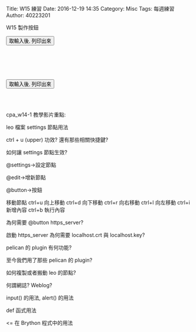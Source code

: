Title: W15 練習
Date: 2016-12-19 14:35
Category: Misc
Tags: 每週練習
Author: 40223201

<!-- 導入 Brython 標準程式庫 -->

<script type="text/javascript" 
    src="https://cdn.rawgit.com/brython-dev/brython/master/www/src/brython_dist.js">
</script>

<!-- 啟動 Brython -->

<script>
window.onload=function(){
brython(1);
}
</script>

<p>W15 製作按鈕</p>
<!-- 以下實際利用  Brython 畫圖 -->

<script type="text/python3">
from browser import document
from browser import alert

def get_input(ev):
    the_input = input("請輸入")
    alert("輸入為:"+str(the_input))

document['ch01'].bind('click',get_input)

</script>

<p><button id="ch01">取輸入後, 列印出來</button></p>

<pre class="brush: python">

<!-- 以下實際利用  Brython 畫圖 -->
<script type="text/python3">
from browser import document
from browser import alert

def get_input(ev):
    the_input = input("請輸入")
    alert("輸入為:"+str(the_input))

document['ch01'].bind('click',get_input)

</script>

<p><button id="ch01">取輸入後, 列印出來</button></p>

</pre>


cpa_w14-1 教學影片重點:


leo 檔案 settings 節點用法

ctrl + u (upper) 功效? 還有那些相關快捷鍵?

如何讓 settings 節點生效?

@settings->設定節點

@edit->增新節點


@button->按鈕

移動節點
ctrl+u 向上移動
ctrl+d 向下移動
ctrl+r 向右移動
ctrl+l 向左移動
ctrl+i 新增內容
ctrl+b 執行內容

為何需要 @button https_server?

啟動 https_server 為何需要 localhost.crt 與 localhost.key?

pelican 的 plugin 有何功能?

至今我們用了那些 pelican 的 plugin?

如何複製或者搬動 leo 的節點?

何謂網誌? Weblog?

input() 的用法, alert() 的用法

def 函式用法

<= 在 Brython 程式中的用法

